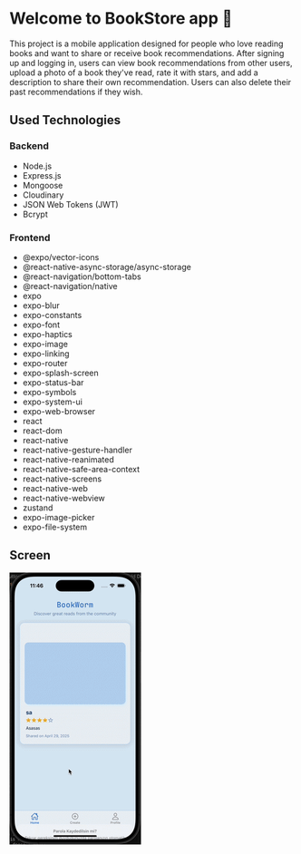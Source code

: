 # Welcome to BookStore app 👋

This project is a mobile application designed for people who love reading books and want to share or receive book recommendations.
After signing up and logging in, users can view book recommendations from other users, upload a photo of a book they've read, rate it with stars, and add a description to share their own recommendation. Users can also delete their past recommendations if they wish.

## Used Technologies

### Backend

- Node.js
- Express.js
- Mongoose
- Cloudinary
- JSON Web Tokens (JWT)
- Bcrypt

### Frontend

- @expo/vector-icons
- @react-native-async-storage/async-storage
- @react-navigation/bottom-tabs
- @react-navigation/native
- expo
- expo-blur
- expo-constants
- expo-font
- expo-haptics
- expo-image
- expo-linking
- expo-router
- expo-splash-screen
- expo-status-bar
- expo-symbols
- expo-system-ui
- expo-web-browser
- react
- react-dom
- react-native
- react-native-gesture-handler
- react-native-reanimated
- react-native-safe-area-context
- react-native-screens
- react-native-web
- react-native-webview
- zustand
- expo-image-picker
- expo-file-system

## Screen

![](screen.gif)
